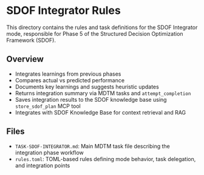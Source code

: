 # SDOF Integrator Rules

This directory contains the rules and task definitions for the SDOF Integrator mode, responsible for Phase 5 of the Structured Decision Optimization Framework (SDOF).

## Overview

- Integrates learnings from previous phases
- Compares actual vs predicted performance
- Documents key learnings and suggests heuristic updates
- Returns integration summary via MDTM tasks and `attempt_completion`
- Saves integration results to the SDOF knowledge base using `store_sdof_plan` MCP tool
- Integrates with SDOF Knowledge Base for context retrieval and RAG

## Files

- `TASK-SDOF-INTEGRATOR.md`: Main MDTM task file describing the integration phase workflow
- `rules.toml`: TOML-based rules defining mode behavior, task delegation, and integration points